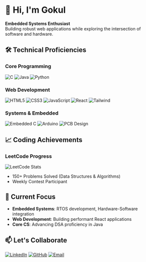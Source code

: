 # 👋 Hi, I'm Gokul 

**Embedded Systems Enthusiast**  
Building robust web applications while exploring the intersection of software and hardware.

## 🛠️ Technical Proficiencies

### **Core Programming**
<div align="left">
  <img alt="C" src="https://img.shields.io/badge/C-00599C?style=for-the-badge&logo=c&logoColor=white"/>
  <img alt="Java" src="https://img.shields.io/badge/Java-ED8B00?style=for-the-badge&logo=java&logoColor=white"/>
  <img alt="Python" src="https://img.shields.io/badge/Python-3670A0?style=for-the-badge&logo=python&logoColor=white"/>
</div>

### **Web Development**
<div align="left">
  <img alt="HTML5" src="https://img.shields.io/badge/HTML5-E34F26?style=for-the-badge&logo=html5&logoColor=white"/>
  <img alt="CSS3" src="https://img.shields.io/badge/CSS3-1572B6?style=for-the-badge&logo=css3&logoColor=white"/>
  <img alt="JavaScript" src="https://img.shields.io/badge/JavaScript-F7DF1E?style=for-the-badge&logo=javascript&logoColor=black"/>
  <img alt="React" src="https://img.shields.io/badge/React-20232A?style=for-the-badge&logo=react&logoColor=61DAFB"/>
  <img alt="Tailwind" src="https://img.shields.io/badge/Tailwind_CSS-38B2AC?style=for-the-badge&logo=tailwind-css&logoColor=white"/>
</div>

### **Systems & Embedded**
<div align="left">
  <img alt="Embedded C" src="https://img.shields.io/badge/Embedded_C-00599C?style=for-the-badge&logo=c&logoColor=white"/>
  <img alt="Arduino" src="https://img.shields.io/badge/Arduino-00979D?style=for-the-badge&logo=arduino&logoColor=white"/>
  <img alt="PCB Design" src="https://img.shields.io/badge/PCB_Design-10B981?style=for-the-badge&logo=circuit-diagram&logoColor=white"/>
</div>

## 📈 Coding Achievements

### **LeetCode Progress**
![LeetCode Stats](https://leetcode-stats-six.vercel.app/api?username=Gokul_r&theme=light)

- 150+ Problems Solved (Data Structures & Algorithms)
- Weekly Contest Participant

## 🔭 Current Focus

- **Embedded Systems**: RTOS development, Hardware-Software integration
- **Web Development**: Building performant React applications
- **Core CS**: Advancing DSA proficiency in Java

## 📫 Let's Collaborate

[![LinkedIn](https://img.shields.io/badge/LinkedIn-Connect%20Professionally-blue?style=for-the-badge&logo=linkedin)](https://www.linkedin.com/in/gokulakannan-r-583b34281/)
[![GitHub](https://img.shields.io/badge/GitHub-View%20Projects-black?style=for-the-badge&logo=github)](https://github.com/yourusername)
[![Email](https://img.shields.io/badge/Email-Contact%20Me-red?style=for-the-badge&logo=gmail)](mailto:gokul567gd@gmail.com)
